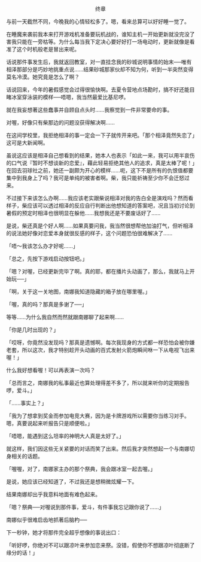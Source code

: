 <p align="center">终章</p>

与前一天截然不同，今晚我的心情轻松多了。嗯，看来总算可以好好睡一觉了。

在睡魔来袭前我本来打开游戏机准备要玩机战的，谁知主机一开始更新就没完没了害我只能在一旁枯等。为什么每当我下定决心要好好打一场电动时，更新就像是看准了这个时机般老是冒出来呢。

话说那件事发生后，我就返回教室，对一直挂念我的砂城说明事情的始末──唯有相泽那部分是巧妙地挑重点说……结果砂城那家伙却不知为何，听到一半突然变得莫名冷漠。她究竟是怎么了啊？

话说回来，今年的暑假感觉会过得很愉快啊。去夏令营地点场勘时，搞不好还能目睹冰室穿泳装的模样──唔嗯，我当然最爱比基尼啰。

就在我妄想著这些蠢事并自顾自点头时……我察觉到一件非常要命的事。

对喔，好像只有柴那边的问题没获得解决啊……

在这间学校里，我拒绝相泽的事一定会一下子就传开来吧。「那个相泽竟然失恋了」这可是大新闻啊。

虽说这应该是相泽自己想看到的结果，她本人也表示「如此一来，我可以用半哀伤的口气说『暂时不想谈新的恋爱』，藉此轻易拒绝其他人的追求，真是太棒了呢！」在回去羽球社之前，她还一副颇为开心的模样……呃，这下不是所有的仇恨值都要集中到我身上了吗？我可是单纯的被害者啊。柴，我只能祈祷至少你不会迁怒过来。

不过接下来该怎么办啊……我应该老实跟柴说相泽对我的告白全是演戏吗？然而看样子，柴应该可以透过相泽的反应自行判断出他想知道的答案吧，况且当初讨论到暑假的预定时相泽也很明显在躲他……我想我还是不要废话好了……

是说，柴还真是个好人啊……如果真要问我，我当然很想帮他加油打气，但听相泽的说法她好像对恋爱本身就很反感的样子，这个问题恐怕很难解决了……

「唔～我该怎么办才好呢……」

「总之，先按下游戏启动按钮吧。」

「嗯？对喔，已经更新完毕了啊。真的耶，都在播片头动画了，那么，我就马上开始玩──」

「啊，关于这一关地图，南娜我知道隐藏的箱子放在哪里喔。」

「喔，真的吗？那真是多谢了──」

等等……为什么我自然而然就跟南娜聊了起来啊……

「你是几时出现的？」

「哎呀，你竟然没发现吗？那真是遗憾啊。每次我现身的方式都一样恐怕会被你嫌老套，所以这次，我才特别趁开头动画的百式发射火箭炮瞬间咻一下从电视飞出来喔！」

什么我好想看喔！可以再表演一次吗？

「总而言之，南娜我的私事最近也算处理得差不多了，所以就来听你的定期报告啰，爱斗。」

「……事实上？」

「我为了想拿到奖金而参加电竞大赛，因为是卡牌游戏所以需要你当练习对手。嗯，真要说起来听报告只是顺便啦。」

「唔嗯，能遇到这么坦率的神明大人真是太好了。」

就这样，我们因这些无关紧要的对话而笑了出来。然后我才突然想起一个与南娜切身相关的话题。

「喔喔，对了，南娜家主办的那个祭典，我会跟冰室一起去喔。」

是说，她应该已经知道了，不过我还是想稍微炫耀一下。

结果南娜却出乎我意料地面有难色起来。

「嗯？祭典──对喔说到那件事，爱斗，有件事我忘记跟你说了……」

南娜似乎很难启齿地抓著后脑杓──

下一秒钟，她才将那件完全超乎想像的事说出口：

「听好啰，你绝对不可以跟凉叶来参加恋来祭。没错，假使你不想跟凉叶彻底断了缘分的话！」

